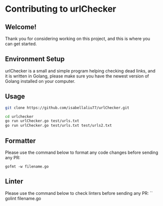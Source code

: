# Contributing to urlChecker

## Welcome!

Thank you for considering working on this project, and this is where you can get started. 

## Environment Setup

urlChecker is a small and simple program helping checking dead links, and it is written in Golang, please make sure you have the newest version of Golang installed on your computer.

## Usage

```bash
git clone https://github.com/isabellaliu77/urlChecker.git

cd urlchecker
go run urlChecker.go test/urls.txt
go run urlChecker.go test/urls.txt test/urls2.txt
```

##  Formatter

Please use the command below to format any code changes before sending any PR: 

``
gofmt -w filename.go
``
## Linter

Please use the command below to check linters before sending any PR: 
``
golint filename.go